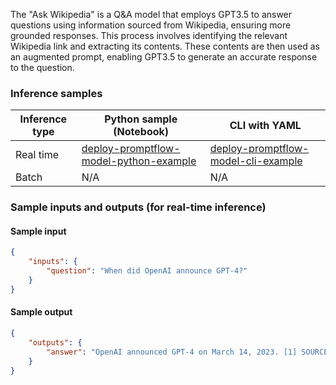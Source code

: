 The "Ask Wikipedia" is a Q&A model that employs GPT3.5 to answer questions using information sourced from Wikipedia, ensuring more grounded responses. This process involves identifying the relevant Wikipedia link and extracting its contents. These contents are then used as an augmented prompt, enabling GPT3.5 to generate an accurate response to the question.


### Inference samples

Inference type|Python sample (Notebook)|CLI with YAML
|--|--|--|
Real time|<a href="https://github.com/microsoft/promptflow/blob/pm/3p-inside-materials/docs/media/deploy-to-aml-code/sdk/deploy.ipynb" target="_blank">deploy-promptflow-model-python-example</a>|<a href="https://github.com/microsoft/promptflow/blob/pm/3p-inside-materials/docs/go-to-production/deploy-to-aml-code.md" target="_blank">deploy-promptflow-model-cli-example</a>
Batch | N/A | N/A

### Sample inputs and outputs (for real-time inference)

#### Sample input
```json
{
    "inputs": {
        "question": "When did OpenAI announce GPT-4?"
    }
}
```

#### Sample output
```json
{
    "outputs": {
        "answer": "OpenAI announced GPT-4 on March 14, 2023. [1] SOURCES: [1] https://en.wikipedia.org/w/index.php?search=GPT-4"
    }
}
```